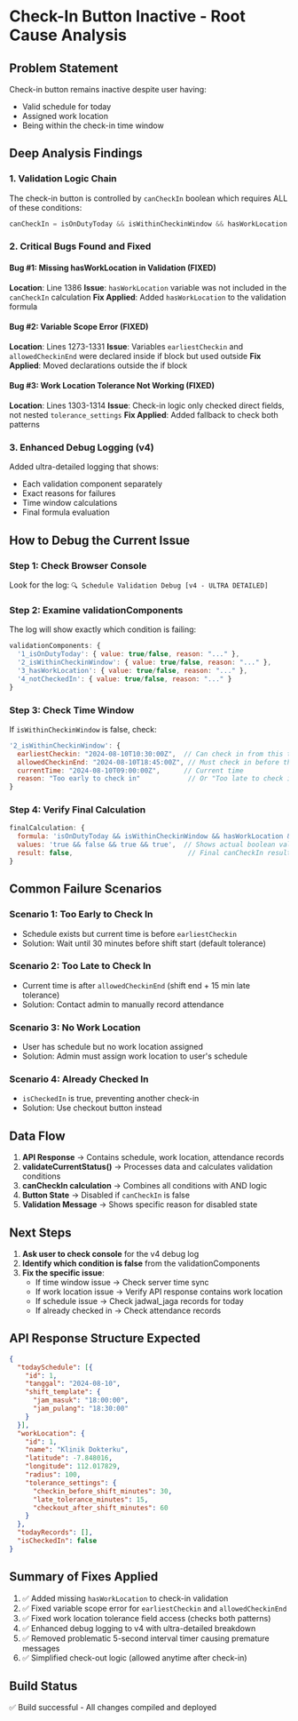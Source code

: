 # Check-In Button Inactive - Root Cause Analysis

## Problem Statement
Check-in button remains inactive despite user having:
- Valid schedule for today
- Assigned work location
- Being within the check-in time window

## Deep Analysis Findings

### 1. Validation Logic Chain
The check-in button is controlled by `canCheckIn` boolean which requires ALL of these conditions:
```javascript
canCheckIn = isOnDutyToday && isWithinCheckinWindow && hasWorkLocation && !currentIsCheckedIn
```

### 2. Critical Bugs Found and Fixed

#### Bug #1: Missing hasWorkLocation in Validation (FIXED)
**Location**: Line 1386
**Issue**: `hasWorkLocation` variable was not included in the `canCheckIn` calculation
**Fix Applied**: Added `hasWorkLocation` to the validation formula

#### Bug #2: Variable Scope Error (FIXED)  
**Location**: Lines 1273-1331
**Issue**: Variables `earliestCheckin` and `allowedCheckinEnd` were declared inside if block but used outside
**Fix Applied**: Moved declarations outside the if block

#### Bug #3: Work Location Tolerance Not Working (FIXED)
**Location**: Lines 1303-1314
**Issue**: Check-in logic only checked direct fields, not nested `tolerance_settings`
**Fix Applied**: Added fallback to check both patterns

### 3. Enhanced Debug Logging (v4)
Added ultra-detailed logging that shows:
- Each validation component separately
- Exact reasons for failures
- Time window calculations
- Final formula evaluation

## How to Debug the Current Issue

### Step 1: Check Browser Console
Look for the log: `🔍 Schedule Validation Debug [v4 - ULTRA DETAILED]`

### Step 2: Examine validationComponents
The log will show exactly which condition is failing:
```javascript
validationComponents: {
  '1_isOnDutyToday': { value: true/false, reason: "..." },
  '2_isWithinCheckinWindow': { value: true/false, reason: "..." },
  '3_hasWorkLocation': { value: true/false, reason: "..." },
  '4_notCheckedIn': { value: true/false, reason: "..." }
}
```

### Step 3: Check Time Window
If `isWithinCheckinWindow` is false, check:
```javascript
'2_isWithinCheckinWindow': {
  earliestCheckin: "2024-08-10T10:30:00Z",  // Can check in from this time
  allowedCheckinEnd: "2024-08-10T18:45:00Z", // Must check in before this
  currentTime: "2024-08-10T09:00:00Z",      // Current time
  reason: "Too early to check in"            // Or "Too late to check in"
}
```

### Step 4: Verify Final Calculation
```javascript
finalCalculation: {
  formula: 'isOnDutyToday && isWithinCheckinWindow && hasWorkLocation && !currentIsCheckedIn',
  values: 'true && false && true && true',  // Shows actual boolean values
  result: false,                             // Final canCheckIn result
}
```

## Common Failure Scenarios

### Scenario 1: Too Early to Check In
- Schedule exists but current time is before `earliestCheckin`
- Solution: Wait until 30 minutes before shift start (default tolerance)

### Scenario 2: Too Late to Check In  
- Current time is after `allowedCheckinEnd` (shift end + 15 min late tolerance)
- Solution: Contact admin to manually record attendance

### Scenario 3: No Work Location
- User has schedule but no work location assigned
- Solution: Admin must assign work location to user's schedule

### Scenario 4: Already Checked In
- `isCheckedIn` is true, preventing another check-in
- Solution: Use checkout button instead

## Data Flow

1. **API Response** → Contains schedule, work location, attendance records
2. **validateCurrentStatus()** → Processes data and calculates validation conditions
3. **canCheckIn calculation** → Combines all conditions with AND logic
4. **Button State** → Disabled if `canCheckIn` is false
5. **Validation Message** → Shows specific reason for disabled state

## Next Steps

1. **Ask user to check console** for the v4 debug log
2. **Identify which condition is false** from the validationComponents
3. **Fix the specific issue**:
   - If time window issue → Check server time sync
   - If work location issue → Verify API response contains work location
   - If schedule issue → Check jadwal_jaga records for today
   - If already checked in → Check attendance records

## API Response Structure Expected
```json
{
  "todaySchedule": [{
    "id": 1,
    "tanggal": "2024-08-10",
    "shift_template": {
      "jam_masuk": "18:00:00",
      "jam_pulang": "18:30:00"
    }
  }],
  "workLocation": {
    "id": 1,
    "name": "Klinik Dokterku",
    "latitude": -7.848016,
    "longitude": 112.017829,
    "radius": 100,
    "tolerance_settings": {
      "checkin_before_shift_minutes": 30,
      "late_tolerance_minutes": 15,
      "checkout_after_shift_minutes": 60
    }
  },
  "todayRecords": [],
  "isCheckedIn": false
}
```

## Summary of Fixes Applied
1. ✅ Added missing `hasWorkLocation` to check-in validation
2. ✅ Fixed variable scope error for `earliestCheckin` and `allowedCheckinEnd`  
3. ✅ Fixed work location tolerance field access (checks both patterns)
4. ✅ Enhanced debug logging to v4 with ultra-detailed breakdown
5. ✅ Removed problematic 5-second interval timer causing premature messages
6. ✅ Simplified check-out logic (allowed anytime after check-in)

## Build Status
✅ Build successful - All changes compiled and deployed
